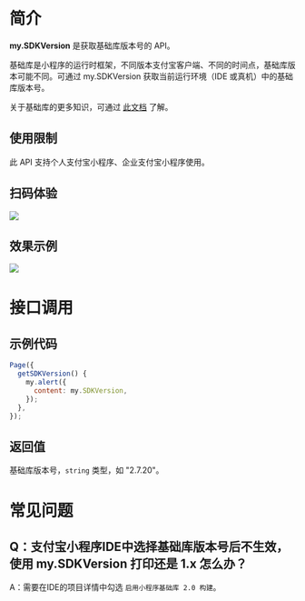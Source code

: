 
# 简介
**my.SDKVersion** 是获取基础库版本号的 API。  

基础库是小程序的运行时框架，不同版本支付宝客户端、不同的时间点，基础库版本可能不同。可通过 my.SDKVersion 获取当前运行环境（IDE 或真机）中的基础库版本号。

关于基础库的更多知识，可通过 [此文档](https://opendocs.alipay.com/mini/framework/lib) 了解。

## 使用限制
此 API 支持个人支付宝小程序、企业支付宝小程序使用。

## 扫码体验
![](https://gw.alipayobjects.com/zos/skylark-tools/public/files/fcc0c9ce29b9e4aaaafbff09963ab8f6.jpeg#align=left&display=inline&height=157&margin=%5Bobject%20Object%5D&originHeight=157&originWidth=127&status=done&style=none&width=127)

## 效果示例
![](https://gw.alipayobjects.com/zos/skylark-tools/public/files/001a7b0119688f18184236143cc2c1e3.gif#align=left&display=inline&height=525&margin=%5Bobject%20Object%5D&originHeight=525&originWidth=300&status=done&style=none&width=300)

# 接口调用

## 示例代码

```javascript
Page({
  getSDKVersion() {
    my.alert({
      content: my.SDKVersion,
    });
  }, 
});
```

## 返回值
基础库版本号，`string` 类型，如 "2.7.20"。

# 常见问题
## Q：支付宝小程序IDE中选择基础库版本号后不生效，使用 my.SDKVersion 打印还是 1.x 怎么办？
A：需要在IDE的项目详情中勾选 `启用小程序基础库 2.0 构建`。
